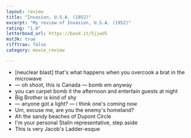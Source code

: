 ```yaml
---
layout: review
title: "Invasion, U.S.A. (1952)"
excerpt: "My review of Invasion, U.S.A. (1952)"
rating: "1.0"
letterboxd_url: https://boxd.it/5jjwU5
mst3k: true
rifftrax: false
category: movie_review

---
```


* [neuclear blast] that's what happens when you overcook a brat in the microwave 
* — oh shoot, this is Canada — bomb em anyway 
* you can carpet bomb it the afternoon and entertain guests at night
* Big Brother is kind of shy
* — anyone got a light? — i think one's coming now
* Um, excuse me, are you the enemy's homeland?
* Ah the sandy beaches of Dupont Circle
* I'm your personal Stalin representative, step aside
* This is very Jacob's Ladder-esque